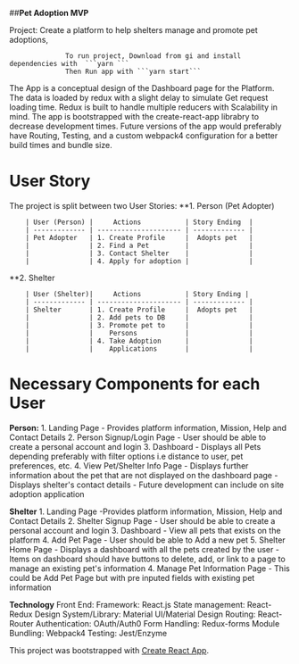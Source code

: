 ##**Pet Adoption MVP**

Project: Create a platform to help shelters manage and promote pet adoptions,

                  To run project, Download from gi and install dependencies with  ```yarn ```
                  Then Run app with ```yarn start```
            
The App is a conceptual design of the Dashboard page for the
Platform. The data is loaded by redux with a slight delay to 
simulate Get request loading time. Redux is built to handle 
multiple reducers with Scalability in mind. The app is bootstrapped
with the create-react-app librabry to decrease development times.
Future versions of the app would preferably have Routing, 
Testing, and a custom webpack4 configuration for a better build
times and bundle size.

# User Story
  The project is split between two User Stories: 
         **1. Person (Pet Adopter)
    
        | User (Person) |     Actions           | Story Ending  |
        | ------------- | --------------------- | ------------- |
        | Pet Adopter   | 1. Create Profile     |  Adopts pet   |
        |               | 2. Find a Pet         |               |
        |               | 3. Contact Shelter    |               |
        |               | 4. Apply for adoption |               |
        
  **2. Shelter
    
        | User (Shelter)|     Actions           | Story Ending |
        | ------------- | --------------------- | ------------- |
        | Shelter       | 1. Create Profile     |  Adopts pet   |
        |               | 2. Add pets to DB     |               |
        |               | 3. Promote pet to     |               |
        |               |    Persons            |               |
        |               | 4. Take Adoption      |               |
        |               |    Applications       |               |
        
# Necessary Components for each User
  **Person:**
         1. Landing Page
          - Provides platform information, Mission, Help and Contact Details
         2. Person Signup/Login Page
          - User should be able to create a personal account and login
         3. Dashboard
          - Displays all Pets depending preferably with filter options 
            i.e distance to user, pet preferences, etc. 
         4. View Pet/Shelter Info Page
          - Displays further information about the pet that are not displayed
            on the dashboard page
          - Displays shelter's contact details
          - Future development can include on site adoption application
      
   **Shelter**
         1. Landing Page
          -Provides platform information, Mission, Help and Contact Details
         2. Shelter Signup Page
          - User should be able to create a personal account and login
         3. Dashboard
          - View all pets that exists on the platform
          4. Add Pet Page 
          - User should be able to Add a new pet
         5. Shelter Home Page
          - Displays a dashboard with all the pets created by the user
          - Items on dashboard should have buttons to delete, add, or link
            to a page to manage an existing pet's information
         4. Manage Pet Information Page
          - This could be Add Pet Page but with pre inputed fields with 
            existing pet information
            
**Technology**
         Front End:
                  Framework:                  React.js
                  State management:           React-Redux
                  Design System/Library:      Material UI/Material Design
                  Routing:                    React-Router
                  Authentication:             OAuth/Auth0
                  Form Handling:              Redux-forms
                  Module Bundling:            Webpack4
                  Testing:                    Jest/Enzyme

This project was bootstrapped with [Create React App](https://github.com/facebook/create-react-app).
